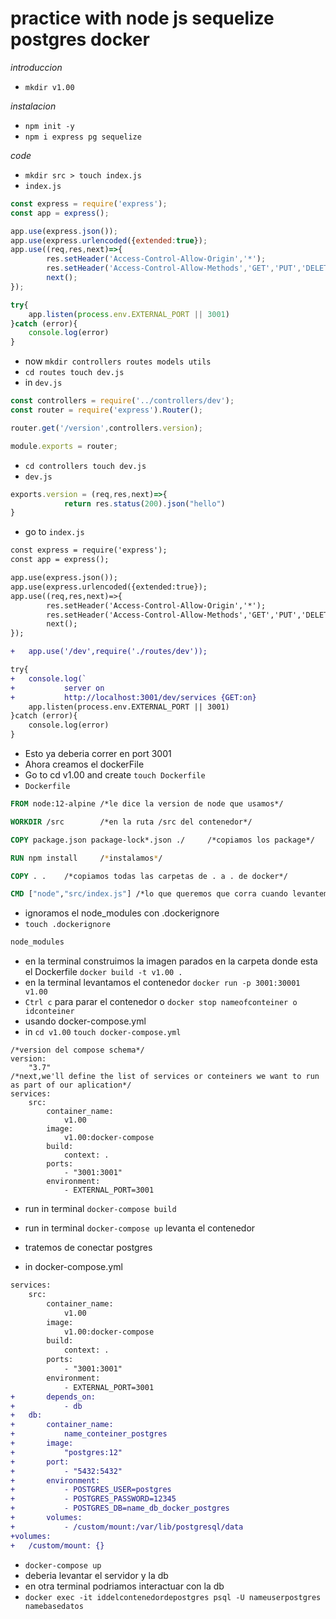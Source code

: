 # practice with node js sequelize postgres docker
*introduccion*
- `mkdir v1.00`

*instalacion*
- `npm init -y`
- `npm i express pg sequelize`

*code*
- `mkdir src > touch index.js`
- `index.js`
```js
const express = require('express');
const app = express();

app.use(express.json());
app.use(express.urlencoded({extended:true});
app.use((req,res,next)=>{
		res.setHeader('Access-Control-Allow-Origin','*');
		res.setHeader('Access-Control-Allow-Methods','GET','PUT','DELETE','POST');
		next();
});

try{
	app.listen(process.env.EXTERNAL_PORT || 3001)
}catch (error){
	console.log(error)
}

```
- now `mkdir controllers routes models utils`
- `cd routes touch dev.js`
- in `dev.js`
```js
const controllers = require('../controllers/dev');
const router = require('express').Router();

router.get('/version',controllers.version);

module.exports = router;
```
- `cd controllers touch dev.js`
- `dev.js`
```js
exports.version = (req,res,next)=>{
			return res.status(200).json("hello")
}
```
- go to `index.js`
```diff
const express = require('express');
const app = express();

app.use(express.json());
app.use(express.urlencoded({extended:true});
app.use((req,res,next)=>{
		res.setHeader('Access-Control-Allow-Origin','*');
		res.setHeader('Access-Control-Allow-Methods','GET','PUT','DELETE','POST');
		next();
});

+	app.use('/dev',require('./routes/dev'));

try{
+	console.log(`
+			server on
+			http://localhost:3001/dev/services {GET:on}
	app.listen(process.env.EXTERNAL_PORT || 3001)
}catch (error){
	console.log(error)
}


```
- Esto ya deberia correr en port 3001
- Ahora creamos el dockerFile
- Go to cd v1.00 and create `touch Dockerfile`
- `Dockerfile`
```Dockerfile
FROM node:12-alpine	/*le dice la version de node que usamos*/

WORKDIR /src		/*en la ruta /src del contenedor*/

COPY package.json package-lock*.json ./ 	/*copiamos los package*/

RUN npm install		/*instalamos*/

COPY . .	/*copiamos todas las carpetas de . a . de docker*/

CMD ["node","src/index.js"]	/*lo que queremos que corra cuando levantemos el contenedor*/
```
- ignoramos el node_modules con .dockerignore
- `touch .dockerignore`
```bash
node_modules

```
- en la terminal construimos la imagen parados en la carpeta donde esta el 
Dockerfile `docker build -t v1.00 .`
- en la terminal levantamos el contenedor `docker run -p 3001:30001 v1.00`
- `Ctrl c` para parar el contenedor o `docker stop nameofconteiner o idconteiner`
- usando docker-compose.yml
- in `cd v1.00` `touch docker-compose.yml`
```docker
/*version del compose schema*/
version:
	"3.7"
/*next,we'll define the list of services or conteiners we want to run as part of our aplication*/
services:
	src:
		container_name:
			v1.00
		image:
			v1.00:docker-compose
		build:
			context: .
		ports:
			- "3001:3001"
		environment:
			- EXTERNAL_PORT=3001
```
- run in terminal `docker-compose build`
- run in terminal `docker-compose up` levanta el contenedor

- tratemos de conectar postgres
- in docker-compose.yml
```diff
services:
	src:
		container_name:
			v1.00
		image:
			v1.00:docker-compose
		build:
			context: .
		ports:
			- "3001:3001"
		environment:
			- EXTERNAL_PORT=3001
+		depends_on:
+			- db
+	db:
+		container_name:
+			name_conteiner_postgres
+		image:
+			"postgres:12"
+		port:
+			- "5432:5432"
+		environment:
+			- POSTGRES_USER=postgres
+			- POSTGRES_PASSWORD=12345
+			- POSTGRES_DB=name_db_docker_postgres
+		volumes:
+			- /custom/mount:/var/lib/postgresql/data
+volumes:
+	/custom/mount: {} 

```
- `docker-compose up`
- deberia levantar el servidor y la db
- en otra terminal podriamos interactuar con la db
- `docker exec -it iddelcontenedordepostgres psql -U nameuserpostgres namebasedatos`

